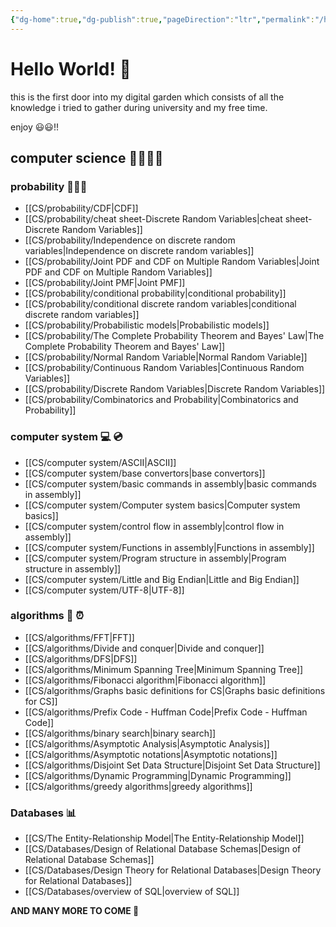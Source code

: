 ```yaml
---
{"dg-home":true,"dg-publish":true,"pageDirection":"ltr","permalink":"/hello-world/","tags":["gardenEntry"],"dgPassFrontmatter":true}
---
```



# Hello World! 🐛

this is the first door into my digital garden which consists of all the knowledge i tried to gather during university and my free time.

enjoy 😃😃!! 

## computer science 👨‍💻👩‍💻

### probability 👨🏻‍🏫

-   [[CS/probability/CDF\|CDF]]
-   [[CS/probability/cheat sheet-Discrete Random Variables\|cheat sheet-Discrete Random Variables]]
-   [[CS/probability/Independence on discrete random variables\|Independence on discrete random variables]]
-   [[CS/probability/Joint PDF and CDF on Multiple Random Variables\|Joint PDF and CDF on Multiple Random Variables]]
-   [[CS/probability/Joint PMF\|Joint PMF]]
-   [[CS/probability/conditional probability\|conditional probability]]
-   [[CS/probability/conditional discrete random variables\|conditional discrete random variables]]
-   [[CS/probability/Probabilistic models\|Probabilistic models]]
-   [[CS/probability/The Complete Probability Theorem and Bayes' Law\|The Complete Probability Theorem and Bayes' Law]]
-   [[CS/probability/Normal Random Variable\|Normal Random Variable]]
-   [[CS/probability/Continuous  Random Variables\|Continuous  Random Variables]]
-   [[CS/probability/Discrete Random Variables\|Discrete Random Variables]]
-   [[CS/probability/Combinatorics and Probability\|Combinatorics and Probability]]

### computer system 💻 💿

* [[CS/computer system/ASCII\|ASCII]]
* [[CS/computer system/base convertors\|base convertors]]
* [[CS/computer system/basic commands in assembly\|basic commands in assembly]]
* [[CS/computer system/Computer system basics\|Computer system basics]]
* [[CS/computer system/control flow in assembly\|control flow in assembly]]
* [[CS/computer system/Functions in assembly\|Functions in assembly]]
* [[CS/computer system/Program structure in assembly\|Program structure in assembly]]
* [[CS/computer system/Little and Big Endian\|Little and Big Endian]]
* [[CS/computer system/UTF-8\|UTF-8]]

### algorithms 👾 ⏰

* [[CS/algorithms/FFT\|FFT]]
* [[CS/algorithms/Divide and conquer\|Divide and conquer]]
* [[CS/algorithms/DFS\|DFS]]
* [[CS/algorithms/Minimum Spanning Tree\|Minimum Spanning Tree]]
* [[CS/algorithms/Fibonacci algorithm\|Fibonacci algorithm]]
* [[CS/algorithms/Graphs basic definitions for CS\|Graphs basic definitions for CS]]
* [[CS/algorithms/Prefix Code - Huffman Code\|Prefix Code - Huffman Code]]
* [[CS/algorithms/binary search\|binary search]]
* [[CS/algorithms/Asymptotic Analysis\|Asymptotic Analysis]]
* [[CS/algorithms/Asymptotic notations\|Asymptotic notations]]
* [[CS/algorithms/Disjoint Set Data Structure\|Disjoint Set Data Structure]]
* [[CS/algorithms/Dynamic Programming\|Dynamic Programming]]
* [[CS/algorithms/greedy algorithms\|greedy algorithms]]

### Databases 📊

* [[CS/The Entity-Relationship Model\|The Entity-Relationship Model]]
* [[CS/Databases/Design of Relational Database Schemas\|Design of Relational Database Schemas]]
* [[CS/Databases/Design Theory for Relational Databases\|Design Theory for Relational Databases]]
* [[CS/Databases/overview of SQL\|overview of SQL]]


__AND MANY MORE TO COME 🥶__
